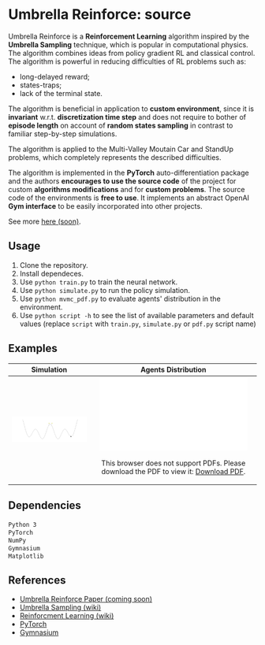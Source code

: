 # Umbrella Reinforce: source

Umbrella Reinforce is a **Reinforcement Learning** algorithm inspired by the **Umbrella Sampling** technique, which is popular in computational physics. The algorithm combines ideas from policy gradient RL and classical control. The algorithm is powerful in reducing difficulties of RL problems such as:
- long-delayed reward;
- states-traps;
- lack of the terminal state.

The algorithm is beneficial in application to **custom environment**, since it is **invariant** w.r.t. **discretization time step** and does not require to bother of **episode length** on account of **random states sampling** in contrast to familiar step-by-step simulations.

The algorithm is applied to the Multi-Valley Moutain Car and StandUp problems, which completely represents the described difficulties. 

The algorithm is implemented in the **PyTorch** auto-differentiation package and the authors **encourages to use the source code** of the project  for custom **algorithms modifications** and for **custom problems**. The source code of the environments is **free to use**. It implements an abstract OpenAI **Gym interface** to be easily incorporated into other projects.

See more [here (soon)](http://).


## Usage

1)  Clone the repository.
2)  Install dependeces.
3)  Use `python train.py` to train the neural network.
4)  Use `python simulate.py` to run the policy simulation.
5)  Use `python mvmc_pdf.py` to evaluate agents' distribution in the environment.
6)  Use `python script -h` to see the list of available parameters and default values (replace `script` with `train.py`, `simulate.py` or `pdf.py` script name)

<object data="out/mvmc.pdf" width="1000" height="1000" type='application/pdf'></object>

## Examples


|      Simulation      |                                                                                                                                    Agents Distribution                                                                                                                                     |
|:--------------------:|:------------------------------------------------------------------------------------------------------------------------------------------------------------------------------------------------------------------------------------------------------------------------------------------:|
| ![GIF](out/mvmc.gif) | <object data="out/mvmc.pdf" type="application/pdf" width="700px" height="700px"><embed src="out/mvmc.pdf"><p>This browser does not support PDFs. Please download the PDF to view it: <a href="https://github.com/enuzhin/ur/blob/main/out/mvmc.pdf">Download PDF</a>.</p></embed></object> |




## Dependencies

```
Python 3
PyTorch
NumPy
Gymnasium
Matplotlib
```

## References

- [Umbrella Reinforce Paper (coming soon)](http://arxive.org)
- [Umbrella Sampling (wiki)](https://en.wikipedia.org/wiki/Umbrella_sampling)
- [Reinforcment Learning (wiki)](https://en.wikipedia.org/wiki/Reinforcement_learning)
- [PyTorch](https://pytorch.org)
- [Gymnasium](https://gymnasium.farama.org/)
